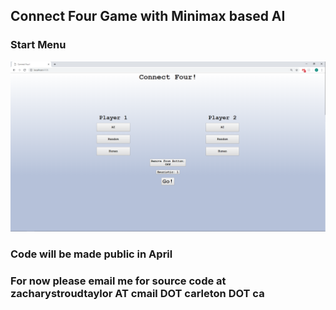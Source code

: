 ## Connect Four Game with Minimax based AI

### Start Menu 
<img src="/Images/Start Menu.PNG">

### Code will be made public in April
### For now please email me for source code at zacharystroudtaylor AT cmail DOT carleton DOT ca

